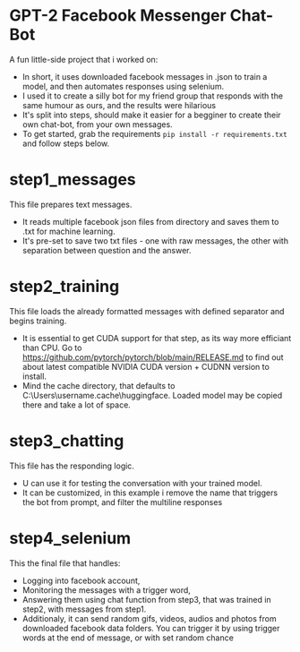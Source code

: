 # GPT-2 Facebook Messenger Chat-Bot
A fun little-side project that i worked on:
* In short, it uses downloaded facebook messages in .json to train a model, and then automates responses using selenium.
* I used it to create a silly bot for my friend group that responds with the same humour as ours, and the results were hilarious
* It's split into steps, should make it easier for a begginer to create their own chat-bot, from your own messages. 
* To get started, grab the requirements
```pip install -r requirements.txt```
and follow steps below.

# step1_messages
This file prepares text messages.
* It reads multiple facebook json files from directory and saves them to .txt for machine learning.
* It's pre-set to save two txt files - one with raw messages, the other with separation between question and the answer.

# step2_training
This file loads the already formatted messages with defined separator and begins training.

* It is essential to get CUDA support for that step, as its way more efficiant than CPU.
Go to https://github.com/pytorch/pytorch/blob/main/RELEASE.md to find out about latest compatible NVIDIA CUDA version + CUDNN version to install.
* Mind the cache directory, that defaults to C:\Users\username\.cache\huggingface. Loaded model may be copied there and take a lot of space.

# step3_chatting
This file has the responding logic. 
* U can use it for testing the conversation with your trained model.
* It can be customized, in this example i remove the name that triggers the bot from prompt, and filter the multiline responses

# step4_selenium
This the final file that handles: 
* Logging into facebook account, 
* Monitoring the messages with a trigger word,
* Answering them using chat function from step3, that was trained in step2, with messages from step1.
* Additionaly, it can send random gifs, videos, audios and photos from downloaded facebook data folders.
You can trigger it by using trigger words at the end of message, or with set random chance